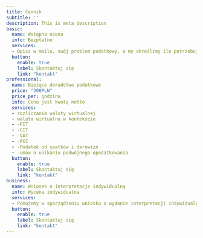 ```yaml
---
title: Cennik
subtitle: ''
description: This is meta description
basic:
  name: Wstępna ocena
  info: Bezpłatne
  services:
  - Opisz w mailu, swój problem podatkowy, a my określimy ile potrzebujemy czasu na jego rozwiązanie. Po akceptacji oferty przystąpimy do działania.
  button:
    enable: true
    label: Skontaktuj się
    link: "kontakt"
professional:
  name: Bieżące doradctwo podatkowe
  price: "200PLN"
  price_per: godzina
  info: Cena jest kwotą netto
  services:
  - rozliczanie waluty wirtualnej
  - waluta wirtualna w kontekście
  - -PIT
  - -CIT
  - -VAT
  - -PCC
  - -Podatek od spatków i darowizn
  - -umów o unikaniu podwójnego opodatkowania
  button:
    enable: true
    label: Skontaktuj się
    link: "kontakt"
business:
  name: Wniosek o interpretacje indywidualną
  info: Wycena indywidualna
  services:
  - Pomożemy w sporządzeniu wniosku o wydanie interpretacji indywidualnej w celu jak najlepszego zabezpieczenia Twoich interesów podatkowych
  button:
    enable: true
    label: Skontaktuj się
    link: "kontakt"
---
```

